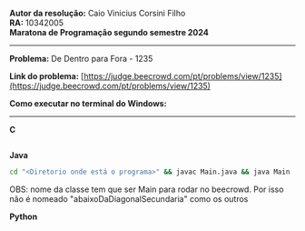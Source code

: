 **Autor da resolução:** Caio Vinicius Corsini Filho  
**RA:** 10342005  
**Maratona de Programação segundo semestre 2024**  
****
**Problema:** De Dentro para Fora - 1235  

**Link do problema:** [https://judge.beecrowd.com/pt/problems/view/1235](https://judge.beecrowd.com/pt/problems/view/1235)  

**Como executar no terminal do Windows:**  
****
**C**
```bash
```

**Java**
```bash
cd "<Diretorio onde está o programa>" && javac Main.java && java Main
```
OBS: nome da classe tem que ser Main para rodar no beecrowd. Por isso não é nomeado "abaixoDaDiagonalSecundaria" como os outros

**Python**
```bash
```